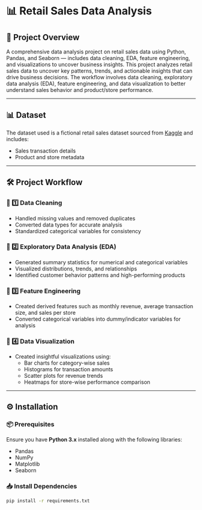 # 📊 Retail Sales Data Analysis

## 📌 Project Overview  
A comprehensive data analysis project on retail sales data using Python, Pandas, and Seaborn — includes data cleaning, EDA, feature engineering, and visualizations to uncover business insights.
This project analyzes retail sales data to uncover key patterns, trends, and actionable insights that can drive business decisions. The workflow involves data cleaning, exploratory data analysis (EDA), feature engineering, and data visualization to better understand sales behavior and product/store performance.

---

## 📊 Dataset  
The dataset used is a fictional retail sales dataset sourced from [Kaggle](https://www.kaggle.com/) and includes:
- Sales transaction details  
- Product and store metadata  

---

## 🛠️ Project Workflow  

### 📌 1️⃣ Data Cleaning  
- Handled missing values and removed duplicates  
- Converted data types for accurate analysis  
- Standardized categorical variables for consistency  

### 📌 2️⃣ Exploratory Data Analysis (EDA)  
- Generated summary statistics for numerical and categorical variables  
- Visualized distributions, trends, and relationships  
- Identified customer behavior patterns and high-performing products  

### 📌 3️⃣ Feature Engineering  
- Created derived features such as monthly revenue, average transaction size, and sales per store  
- Converted categorical variables into dummy/indicator variables for analysis  

### 📌 4️⃣ Data Visualization  
- Created insightful visualizations using:
  - Bar charts for category-wise sales
  - Histograms for transaction amounts
  - Scatter plots for revenue trends
  - Heatmaps for store-wise performance comparison  

---

## ⚙️ Installation  

### 📦 Prerequisites  
Ensure you have **Python 3.x** installed along with the following libraries:
- Pandas  
- NumPy  
- Matplotlib  
- Seaborn  

### 📥 Install Dependencies  
```bash
pip install -r requirements.txt
